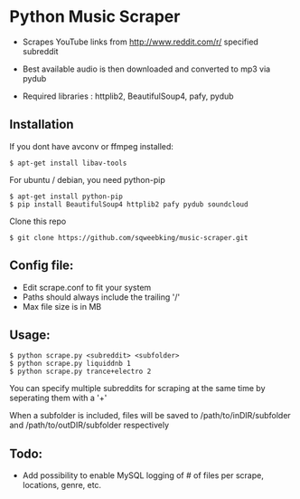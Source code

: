 Python Music Scraper
======

* Scrapes YouTube links from http://www.reddit.com/r/ specified subreddit

* Best available audio is then downloaded and converted to mp3 via pydub

* Required libraries :  httplib2, BeautifulSoup4, pafy, pydub


## Installation

If you dont have avconv or ffmpeg installed:

    $ apt-get install libav-tools

For ubuntu / debian, you need python-pip

    $ apt-get install python-pip
    $ pip install BeautifulSoup4 httplib2 pafy pydub soundcloud

Clone this repo

    $ git clone https://github.com/sqweebking/music-scraper.git

    


## Config file:

* Edit scrape.conf to fit your system
* Paths should always include the trailing '/'
* Max file size is in MB

## Usage:

    $ python scrape.py <subreddit> <subfolder>
    $ python scrape.py liquiddnb 1
    $ python scrape.py trance+electro 2
    
You can specify multiple subreddits for scraping at the same time by seperating them with a '+'

When a subfolder is included, files will be saved to /path/to/inDIR/subfolder and /path/to/outDIR/subfolder respectively    

## Todo: 

* Add possibility to enable MySQL logging of # of files per scrape, locations, genre, etc.
